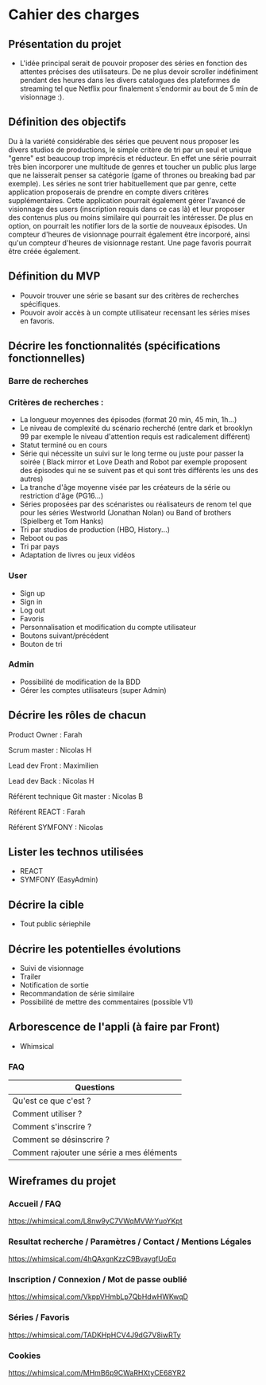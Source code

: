 # Cahier des charges

## Présentation du projet

 - L'idée principal serait de pouvoir proposer des séries en fonction des attentes précises des utilisateurs. 
    De ne plus devoir scroller indéfiniment pendant des heures dans les divers catalogues des plateformes de streaming tel que Netflix pour finalement s'endormir au bout de 5 min de visionnage :).

## Définition des objectifs

Du à la variété considérable des séries que peuvent nous proposer les divers studios de productions, le simple critère de tri par un seul et unique "genre" est beaucoup trop imprécis et réducteur. En effet une série pourrait très bien incorporer une multitude de genres et toucher un public plus large que ne laisserait penser sa catégorie (game of thrones ou breaking bad par exemple).
Les séries ne sont trier habituellement que par genre, cette application proposerais de prendre en compte divers critères supplémentaires.
Cette application pourrait également gérer l'avancé de visionnage des users (inscription requis dans ce cas là) et leur proposer des contenus plus ou moins similaire qui pourrait les intéresser. De plus en option, on pourrait les notifier lors de la sortie de nouveaux épisodes.
Un compteur d'heures de visionnage pourrait également être incorporé, ainsi qu'un compteur d'heures de visionnage restant.
Une page favoris pourrait être créée également.

## Définition du MVP

- Pouvoir trouver une série se basant sur des critères de recherches spécifiques.
- Pouvoir avoir accès à un compte utilisateur recensant les séries mises en favoris. 

## Décrire les fonctionnalités (spécifications fonctionnelles)

### Barre de recherches

### Critères de recherches :

- La longueur moyennes des épisodes (format 20 min, 45 min, 1h...)
- Le niveau de complexité du scénario recherché (entre dark et brooklyn 99 par exemple le niveau d'attention requis est radicalement différent)
- Statut terminé ou en cours
- Série qui nécessite un suivi sur le long terme ou juste pour passer la soirée ( Black mirror et Love Death and Robot par exemple proposent des épisodes qui ne se suivent pas et qui sont très différents les uns des autres)
- La tranche d'âge moyenne visée par les créateurs de la série ou restriction d'âge (PG16...)
- Séries proposées par des scénaristes ou réalisateurs de renom tel que pour les séries Westworld (Jonathan Nolan) ou Band of brothers (Spielberg et Tom Hanks)
- Tri par studios de production (HBO, History...)
- Reboot ou pas
- Tri par pays
- Adaptation de livres ou jeux vidéos

### User

- Sign up
- Sign in
- Log out
- Favoris
- Personnalisation et modification du compte utilisateur
- Boutons suivant/précédent
- Bouton de tri 

### Admin 

- Possibilité de modification de la BDD
- Gérer les comptes utilisateurs (super Admin)

## Décrire les rôles de chacun

Product Owner : Farah 

Scrum master : Nicolas H

Lead dev Front : Maximilien

Lead dev Back : Nicolas H

Référent technique Git master : Nicolas B

Référent REACT : Farah

Référent SYMFONY :  Nicolas

## Lister les technos utilisées

- REACT
- SYMFONY (EasyAdmin)

## Décrire la cible 

- Tout public sériephile

## Décrire les potentielles évolutions

- Suivi de visionnage
- Trailer 
- Notification de sortie 
- Recommandation de série similaire
- Possibilité de mettre des commentaires (possible V1)

## Arborescence de l'appli (à faire par Front)

- Whimsical

### FAQ

|Questions| 
|-|
| Qu'est ce que c'est ? | 
| Comment utiliser ? | 
| Comment s'inscrire ?  | 
| Comment se désinscrire ? | 
| Comment rajouter une série a mes éléments |

## Wireframes du projet

### Accueil / FAQ 
https://whimsical.com/L8nw9yC7VWqMVWrYuoYKpt

### Resultat recherche / Paramètres / Contact / Mentions Légales
https://whimsical.com/4hQAxgnKzzC9BvaygfUoEq

### Inscription / Connexion / Mot de passe oublié
https://whimsical.com/VkppVHmbLp7QbHdwHWKwqD

### Séries / Favoris
https://whimsical.com/TADKHpHCV4J9dG7V8iwRTy

### Cookies
https://whimsical.com/MHmB6p9CWaRHXtyCE68YR2